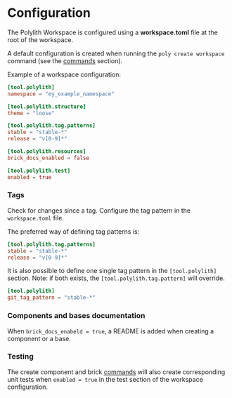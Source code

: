 # Configuration

The Polylith Workspace is configured using a __workspace.toml__ file at the root of the workspace.

A default configuration is created when running the `poly create workspace` command (see the [commands](commands.md) section).

Example of a workspace configuration:

``` toml
[tool.polylith]
namespace = "my_example_namespace"

[tool.polylith.structure]
theme = "loose"

[tool.polylith.tag.patterns]
stable = "stable-*"
release = "v[0-9]*"

[tool.polylith.resources]
brick_docs_enabled = false

[tool.polylith.test]
enabled = true
```


### Tags
Check for changes since a tag. Configure the tag pattern in the `workspace.toml` file.

The preferred way of defining tag patterns is:
``` toml
[tool.polylith.tag.patterns]
stable = "stable-*"
release = "v[0-9]*"
```

It is also possible to define one single tag pattern in the `[tool.polylith]` section.
Note: if both exists, the `[tool.polylith.tag.pattern]` will override.

``` toml
[tool.polylith]
git_tag_pattern = "stable-*"
```

### Components and bases documentation
When `brick_docs_enabeld = true`, a README is added when creating a component or a base.

### Testing
The create component and brick [commands](commands.md) will also create corresponding unit tests when `enabled = true` in the test section of the workspace configuration.
